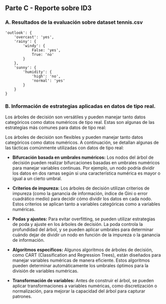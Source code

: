 ## Parte C - Reporte sobre ID3

### A. Resultados de la evaluación sobre dataset tennis.csv

    'outlook': {
        'overcast': 'yes',
        'rainy': {
            'windy': {
                False: 'yes',
                True: 'no'
            }
        },
        'sunny': {
            'humidity': {
                'high': 'no',
                'normal': 'yes'
            }
        }
    }

### B. Información de estrategias aplicadas en datos de tipo real.

Los árboles de decisión son versátiles y pueden manejar tanto datos categóricos como datos numéricos de tipo real. Estas son algunas de las estrategias más comunes para datos de tipo real:

Los árboles de decisión son flexibles y pueden manejar tanto datos categóricos como datos numéricos. A continuación, se detallan algunas de las tácticas comúnmente utilizadas con datos de tipo real:

- **Bifurcación basada en umbrales numéricos:** Los nodos del árbol de decisión pueden realizar bifurcaciones basadas en umbrales numéricos para manejar variables continuas. Por ejemplo, un nodo podría dividir los datos en dos ramas según si una característica numérica es mayor o igual a un cierto umbral.

- **Criterios de impureza:** Los árboles de decisión utilizan criterios de impureza (como la ganancia de información, índice de Gini o error cuadrático medio) para decidir cómo dividir los datos en cada nodo. Estos criterios se aplican tanto a variables categóricas como a variables numéricas.

- **Podas y ajustes:** Para evitar overfitting, se pueden utilizar estrategias de poda y ajuste en los árboles de decisión. La poda controla la profundidad del árbol, y se pueden aplicar umbrales para determinar cuándo dejar de dividir un nodo en función de la impureza o la ganancia de información.

- **Algoritmos específicos:** Algunos algoritmos de árboles de decisión, como CART (Classification and Regression Trees), están diseñados para manejar variables numéricas de manera eficiente. Estos algoritmos pueden determinar automáticamente los umbrales óptimos para la división de variables numéricas.

- **Transformación de variables:** Antes de construir el árbol, se pueden aplicar transformaciones a variables numéricas, como discretización o normalización, para mejorar la capacidad del árbol para capturar patrones.
